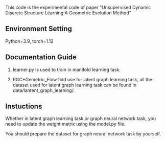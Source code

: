 

This code is the experimental code of paper "Unsupervised Dynamic Discrete Structure Learning:A Geometric Evolution Method"

## Environment Setting
Python=3.9, torch=1.12

## Documentation Guide
1. learner.py is used to train in manifold learning task.

2. RGC+Gemetric_Flow fold use for latent graph learning task, all the dataset used for latent graph learning task can be found in data/lantent_graph_learning/.

## Instuctions
Whether in latent graph learning task or graph neural network task, you need to update the weight matrix using the model.py file.

You should prepare the dataset for graph neural network task by yourself.
